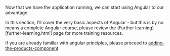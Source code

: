 Now that we have the application running, we can start using Angular to our advantage.

In this section, I'll cover the very basic aspects of Angular - but this is by no means a complete Angular course, please review the (Further learning)[further-learning.html] page for more training resources.

If you are already familiar with angular principles, please proceed to [adding-the-products-component](adding-the-products-component.html)
